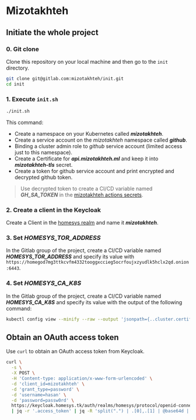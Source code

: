 # Mizotakhteh

## Initiate the whole project

### 0. Git clone

Clone this repository on your local machine and then go to the `init` directory.

```sh
git clone git@gitlab.com:mizotakhteh/init.git
cd init
```

### 1. Execute `init.sh`

```sh
./init.sh
```

This command:

- Create a namespace on your Kubernetes called ***mizotakhteh***.
- Create a service account on the *mizotakhteh* namespace called ***github***.
- Binding a cluster admin role to *github* service account (limited access just to this namespace).
- Create a Certificate for ***api.mizotakhteh.ml*** and keep it into ***mizotakhteh-tls*** secret.
- Create a token for github service account and print encrypted and decrypted github token.

> Use decrypted token to create a CI/CD variable named ***GH_SA_TOKEN*** in the [mizotakhteh actions secrets](https://github.com/organizations/mizotakhteh/settings/secrets/actions).

### 2. Create a client in the Keycloak

Create a Client in the [homesys realm](https://keycloak.homesys.tk/auth/admin/master/console/#/realms/homesys/clients) and name it ***mizotakhteh***.

### 3. Set ***HOMESYS_TOR_ADDRESS***

In the Gitlab group of the project, create a CI/CD variable named ***HOMESYS_TOR_ADDRESS*** and specify its value with `https://homegod7mg3ttkcvfm4332tooggxccieg5ocrfoujxzyudlk5hclx2qd.onion:6443`.

### 4. Set ***HOMESYS_CA_K8S***

In the Gitlab group of the project, create a CI/CD variable named ***HOMESYS_CA_K8S*** and specify its value with the output of the following command:

```sh
kubectl config view --minify --raw --output 'jsonpath={..cluster.certificate-authority-data}'
```

## Obtain an OAuth access token

Use `curl` to obtain an OAuth access token from Keycloak.

```sh
curl \
  -s \
  -X POST \
  -H 'Content-type: application/x-www-form-urlencoded' \
  -d 'client_id=mizotakhteh' \
  -d 'grant_type=password' \
  -d 'username=hasan' \
  -d 'password=passw0rd' \
  https://keycloak.homesys.tk/auth/realms/homesys/protocol/openid-connect/token \
  | jq -r '.access_token' | jq -R 'split(".") | .[0],.[1] | @base64d | fromjson'
```
